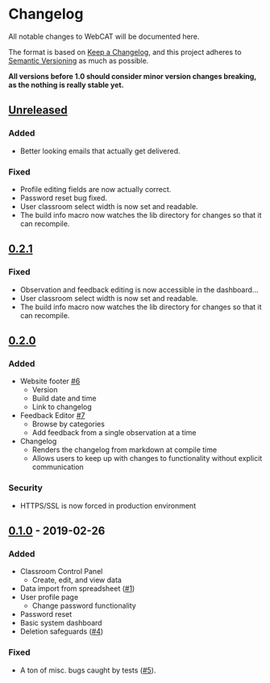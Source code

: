 # Changelog
All notable changes to WebCAT will be documented here.

The format is based on [Keep a Changelog](https://keepachangelog.com/en/1.0.0/), and this project adheres to [Semantic Versioning](https://semver.org/spec/v2.0.0.html) as much as possible.

**All versions before 1.0 should consider minor version changes breaking, as the nothing is really stable yet.**

## [Unreleased](#0.3.0)
### Added
- Better looking emails that actually get delivered.
### Fixed
- Profile editing fields are now actually correct.
- Password reset bug fixed.
- User classroom select width is now set and readable.
- The build info macro now watches the lib directory for changes so that it can recompile.
## [0.2.1](#0.2.1)
### Fixed
- Observation and feedback editing is now accessible in the dashboard...
- User classroom select width is now set and readable.
- The build info macro now watches the lib directory for changes so that it can recompile.

## [0.2.0](#0.2.0)
### Added
- Website footer [#6](https://github.com/PERLMSU/webCAT/issues/6)
    - Version
    - Build date and time
    - Link to changelog
- Feedback Editor [#7](https://github.com/PERLMSU/webCAT/issues/7)
    - Browse by categories
    - Add feedback from a single observation at a time
- Changelog
    - Renders the changelog from markdown at compile time
    - Allows users to keep up with changes to functionality without explicit communication
### Security
- HTTPS/SSL is now forced in production environment

## [0.1.0](#0.1.0) - 2019-02-26
### Added
- Classroom Control Panel
    - Create, edit, and view data
- Data import from spreadsheet ([#1](https://github.com/PERLMSU/webCAT/issues/1))
- User profile page
    - Change password functionality
- Password reset
- Basic system dashboard
- Deletion safeguards ([#4](https://github.com/PERLMSU/webCAT/issues/4))
### Fixed
- A ton of misc. bugs caught by tests ([#5](https://github.com/PERLMSU/webCAT/issues/5)).